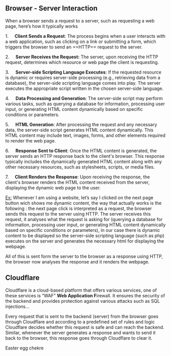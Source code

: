 
## Browser - Server Interaction

When a browser sends a request to a server, such as requesting a web page, here’s how it typically works

1.     **Client Sends a Request**: The process begins when a user interacts with a web application, such as clicking on a link or submitting a form, which triggers the browser to send an ==HTTP== request to the server.

2.     **Server Receives the Request:** The server, upon receiving the HTTP request, determines which resource or web page the client is requesting.

3.     **Server-side Scripting Language Executes**: If the requested resource is dynamic or requires server-side processing (e.g., retrieving data from a database), the server-side scripting language comes into play. The server executes the appropriate script written in the chosen server-side language.

4.     **Data Processing and Generation**: The server-side script may perform various tasks, such as querying a database for information, processing user input, or generating HTML content dynamically based on specific conditions or parameters.

5.     **HTML Generation**: After processing the request and any necessary data, the server-side script generates HTML content dynamically. This HTML content may include text, images, forms, and other elements required to render the web page.

6.     **Response Sent to Client**: Once the HTML content is generated, the server sends an HTTP response back to the client's browser. This response typically includes the dynamically generated HTML content along with any other necessary resources, such as stylesheets, scripts, or media files.

7.     **Client Renders the Response**: Upon receiving the response, the client's browser renders the HTML content received from the server, displaying the dynamic web page to the user.

<u>Ex:</u> Whenever I am using a website, let’s say I clicked on the next page button wich shows me dynamic content, the way that actually works is the following : the next page click is interpreted as a request, the browser sends this request to the server using HTTP. The server receives this request, it analyses what the request is asking for (querying a database for information, processing user input, or generating HTML content dynamically based on specific conditions or parameters), in our case there is dynamic content to be displayed so the server-side scripting language (such as php) executes on the server and generates the necessary html for displaying the webpage.

All of this is sent form the server to the browser as a response using HTTP, the browser now analyses the response and it renders the webpage.

## **Cloudflare**

Cloudflare is a cloud-based platform that offers various services, one of these services is “WAF” **Web Application F**irewall. It ensures the security of the backend and provides protection against various attacks such as SQL injections…


Every request that is sent to the backend (server) from the browser goes through Cloudflare and according to a predefined set of rules and logic Cloudflare decides whether this request is safe and can reach the backend. Similar, whenever the server generates a response and wants to send it back to the browser, this response goes through Cloudflare to clear it.

Easter egg chekre


